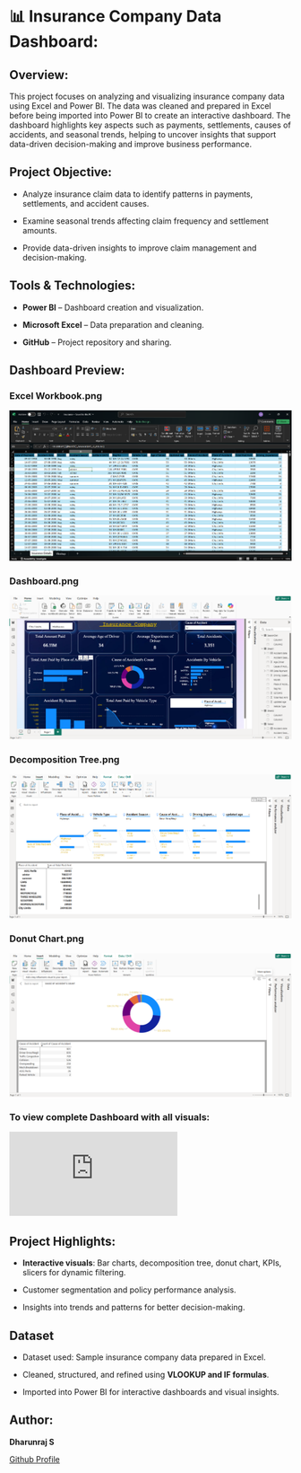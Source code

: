 # 📊 Insurance Company Data Dashboard:

## Overview:

This project focuses on analyzing and visualizing insurance company data using Excel and Power BI. The data was cleaned and prepared in Excel before being imported into Power BI to create an interactive dashboard. The dashboard highlights key aspects such as payments, settlements, causes of accidents, and seasonal trends, helping to uncover insights that support data-driven decision-making and improve business performance.

## Project Objective:

- Analyze insurance claim data to identify patterns in payments, settlements, and accident causes.

- Examine seasonal trends affecting claim frequency and settlement amounts.

- Provide data-driven insights to improve claim management and decision-making.

## Tools & Technologies:

- **Power BI** – Dashboard creation and visualization.

- **Microsoft Excel** – Data preparation and cleaning.

- **GitHub** – Project repository and sharing.

## Dashboard Preview:

### Excel Workbook.png

![image Alt](https://github.com/dharunraj0718-blip/Power-BI-project/blob/78d30bce389f587eaa6df2c3cdd930a74dbe4735/Images/Excel%20Workbook.png)

### Dashboard.png

![image Alt](https://github.com/dharunraj0718-blip/Power-BI-project/blob/343b3deebbb79d915cdff994e070e709e0c2ae2f/Images/Dashboard.png)

### Decomposition Tree.png

![image Alt](https://github.com/dharunraj0718-blip/Power-BI-project/blob/a18834316b247325a2e6d952db48d28578859eb7/Images/Decomposition%20Tree.png)

### Donut Chart.png

![image Alt](https://github.com/dharunraj0718-blip/Power-BI-project/blob/1bf66377eddca158333e59baa5a52f3f2665022f/Images/Donut%20Chart.png)

### To view complete Dashboard with all visuals:

![Click here to open the full PDF](https://github.com/dharunraj0718-blip/Power-BI-project/blob/f6250358dd5393737098fc25fb8cb391754bac89/Images/Dashboard%20Images.pdf)

## Project Highlights:

- **Interactive visuals**: Bar charts, decomposition tree, donut chart, KPIs, slicers for dynamic filtering.

- Customer segmentation and policy performance analysis.

- Insights into trends and patterns for better decision-making.

## Dataset

- Dataset used: Sample insurance company data prepared in Excel.

- Cleaned, structured, and refined using **VLOOKUP and IF formulas**.

- Imported into Power BI for interactive dashboards and visual insights.

## Author:

**Dharunraj S**

[Github Profile](https://github.com/dharunraj0718-blip)





